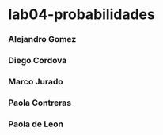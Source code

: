 # lab04-probabilidades
### Alejandro Gomez
### Diego Cordova
### Marco Jurado
### Paola Contreras
### Paola de Leon
